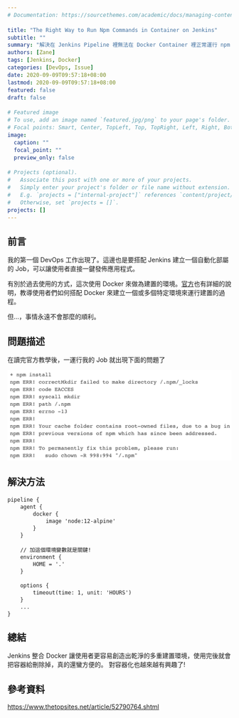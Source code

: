 ```yaml
---
# Documentation: https://sourcethemes.com/academic/docs/managing-content/

title: "The Right Way to Run Npm Commands in Container on Jenkins"
subtitle: ""
summary: "解決在 Jenkins Pipeline 裡無法在 Docker Container 裡正常運行 npm 指令"
authors: [Zane]
tags: [Jenkins, Docker]
categories: [DevOps, Issue]
date: 2020-09-09T09:57:18+08:00
lastmod: 2020-09-09T09:57:18+08:00
featured: false
draft: false

# Featured image
# To use, add an image named `featured.jpg/png` to your page's folder.
# Focal points: Smart, Center, TopLeft, Top, TopRight, Left, Right, BottomLeft, Bottom, BottomRight.
image:
  caption: ""
  focal_point: ""
  preview_only: false

# Projects (optional).
#   Associate this post with one or more of your projects.
#   Simply enter your project's folder or file name without extension.
#   E.g. `projects = ["internal-project"]` references `content/project/deep-learning/index.md`.
#   Otherwise, set `projects = []`.
projects: []
---
```


## 前言

我的第一個 DevOps 工作出現了。這邊也是要搭配 Jenkins 建立一個自動化部屬的 Job，可以讓使用者直接一鍵發佈應用程式。

有別於過去使用的方式，這次使用 Docker 來做為建置的環境。[官方](https://www.jenkins.io/doc/book/pipeline/docker/)也有詳細的說明，教導使用者們如何搭配 Docker 來建立一個或多個特定環境來運行建置的過程。

但…，事情永遠不會那麼的順利。

## 問題描述

在讀完官方教學後，一運行我的 Job 就出現下面的問題了

![NPM run failed](npm_failed_in_docker_on_jenkins.png)

## 解決方法

```Jenkinsfile
pipeline {
    agent {
        docker {
            image 'node:12-alpine'
        }
    }

    // 加這個環境變數就是關鍵!
    environment {
        HOME = '.'
    }

    options {
        timeout(time: 1, unit: 'HOURS')
    }
    ...
}
```

## 總結

Jenkins 整合 Docker 讓使用者更容易創造出乾淨的多重建置環境，使用完後就會把容器給刪除掉，真的還蠻方便的。
對容器化也越來越有興趣了!

## 參考資料

<https://www.thetopsites.net/article/52790764.shtml>
